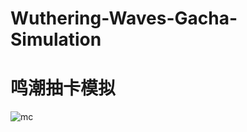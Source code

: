 # Wuthering-Waves-Gacha-Simulation

# 鸣潮抽卡模拟

![mc](https://github.com/SolitaryEgo/Wuthering-Waves-Gacha-Simulation/blob/main/a73237ab1db14d8db65e48a233d3795f20240820_upscayl_2x_upscayl-standard-4x.png)




